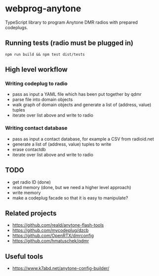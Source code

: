 # webprog-anytone

TypeScript library to program Anytone DMR radios with prepared codeplugs.

## Running tests (radio must be plugged in)

```
npm run build && npm test dist/tests
```

## High level workflow

### Writing codeplug to radio

- pass as input a YAML file which has been put together by qdmr
- parse file into domain objects
- walk graph of domain objects and generate a list of (address, value) tuples
- iterate over list above and write to radio

### Writing contact database

- pass as input a contact database, for example a CSV from radioid.net
- generate a list of (address, value) tuples to write
- erase contactdb
- iterate over list above and write to radio

## TODO

- get radio ID (done)
- read memory (done, but we need a higher level approach)
- write memory
- make a codeplug facade so that it is easy to manipulate?

## Related projects

- https://github.com/reald/anytone-flash-tools
- https://github.com/mycodeplug/dzcb
- https://github.com/OpenRTX/dmrconfig
- https://github.com/hmatuschek/qdmr

## Useful tools

- https://www.k7abd.net/anytone-config-builder/

